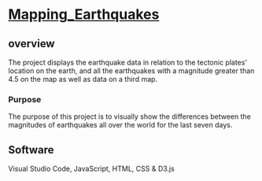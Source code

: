 # [Mapping_Earthquakes](https://summerginger.github.io/Mapping_Earthquakes/)
## overview
The project displays the earthquake data in relation to the tectonic plates’ location on the earth, and all the earthquakes with a magnitude greater than 4.5 on the map as well as data on a third map.
### Purpose
The purpose of this project is to visually show the differences between the magnitudes of earthquakes all over the world for the last seven days.
## Software
Visual Studio Code, JavaScript, HTML, CSS & D3.js

